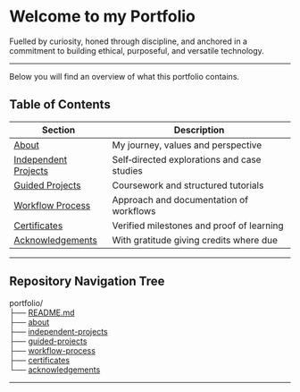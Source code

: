 # Welcome to my Portfolio

Fuelled by curiosity, honed through discipline, and anchored in a commitment to building ethical, purposeful, and versatile technology.  

---

Below you will find an overview of what this portfolio contains.

## Table of Contents

| Section              | Description                                |
|----------------------|--------------------------------------------|
| [About](https://github.com/musman-uk/portfolio/blob/main/about/README.md) | My journey, values and perspective |
| [Independent Projects](https://github.com/musman-uk/portfolio/blob/main/independent-projects/README.md) | Self‑directed explorations and case studies |
| [Guided Projects](https://github.com/musman-uk/portfolio/blob/main/guided-projects/README.md) | Coursework and structured tutorials |
| [Workflow Process](https://github.com/musman-uk/portfolio/blob/main/workflow-process/README.md) | Approach and documentation of workflows |
| [Certificates](https://github.com/musman-uk/portfolio/blob/main/certificates/README.md) | Verified milestones and proof of learning |
| [Acknowledgements](https://github.com/musman-uk/portfolio/blob/main/acknowledgements/README.md) | With gratitude giving credits where due |

---

## Repository Navigation Tree

portfolio/  
├── [README.md](https://github.com/musman-uk/portfolio/blob/main/README.md)  
├── [about](https://github.com/musman-uk/portfolio/blob/main/about/README.md)  
├── [independent-projects](https://github.com/musman-uk/portfolio/blob/main/independent-projects/README.md)  
├── [guided-projects](https://github.com/musman-uk/portfolio/blob/main/guided-projects/README.md)  
├── [workflow-process](https://github.com/musman-uk/portfolio/blob/main/workflow-process/README.md)  
├── [certificates](https://github.com/musman-uk/portfolio/blob/main/certificates/README.md)  
└── [acknowledgements](https://github.com/musman-uk/portfolio/blob/main/acknowledgements/README.md)  










---
